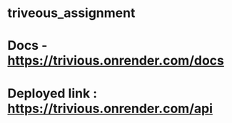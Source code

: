 # triveous_assignment

# Docs - https://trivious.onrender.com/docs

# Deployed link : https://trivious.onrender.com/api
